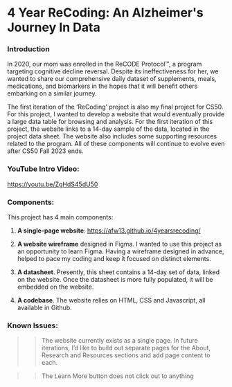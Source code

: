 # 4 Year ReCoding: An Alzheimer's Journey In Data

### Introduction
In 2020, our mom was enrolled in the ReCODE Protocol™, a program targeting cognitive decline reversal. Despite its ineffectiveness for her, we wanted to share our comprehensive daily dataset of supplements, meals, medications, and biomarkers in the hopes that it will benefit others embarking on a similar journey.

The first iteration of the ‘ReCoding’ project is also my final project for CS50.  For this project, I wanted to develop a website that would eventually provide a large data table for browsing and analysis.  For the first iteration of this project, the website links to a 14-day sample of the data, located in the project data sheet.  The website also includes some supporting resources related to the program.  All of these components will continue to evolve even after CS50 Fall 2023 ends. 

### YouTube Intro Video:
https://youtu.be/ZgHdS45dU50

### Components:
This project has 4 main components:

1. **A single-page website**: https://afw13.github.io/4yearsrecoding/

2. **A website wireframe** designed in Figma.  I wanted to use this project as an opportunity to learn Figma.  Having a wireframe designed in advance, helped to pace my coding and keep it focused on distinct elements. 

3. **A datasheet**.  Presently, this sheet contains a 14-day set of data, linked on the website.  Once the datasheet is more fully populated, it will be embedded on the website.

4. **A codebase**.  The website relies on HTML, CSS and Javascript, all available in Github.  

### Known Issues:

>> The website currently exists as a single page.  In future iterations, I’d like to build out separate pages for the About, Research and Resources sections and add page content to each. 

>> The Learn More button does not click out to anything 
